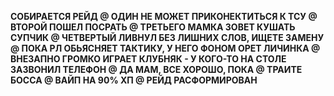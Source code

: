 **СОБИРАЕТСЯ РЕЙД
@
ОДИН НЕ МОЖЕТ ПРИКОНЕКТИТЬСЯ К ТСУ
@
ВТОРОЙ ПОШЕЛ ПОСРАТЬ
@
ТРЕТЬЕГО МАМКА ЗОВЕТ КУШАТЬ СУПЧИК
@
ЧЕТВЕРТЫЙ ЛИВНУЛ БЕЗ ЛИШНИХ СЛОВ, ИЩЕТЕ ЗАМЕНУ
@
ПОКА РЛ ОБЬЯСНЯЕТ ТАКТИКУ, У НЕГО ФОНОМ ОРЕТ ЛИЧИНКА
@
ВНЕЗАПНО ГРОМКО ИГРАЕТ КЛУБНЯК - У КОГО-ТО НА СТОЛЕ ЗАЗВОНИЛ ТЕЛЕФОН
@
ДА МАМ, ВСЕ ХОРОШО, ПОКА
@
ТРАИТЕ БОССА
@
ВАЙП НА 90% ХП
@
РЕЙД РАСФОРМИРОВАН**
